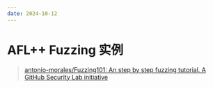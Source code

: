 ```yaml
---
date: 2024-10-12
---
```


# AFL++ Fuzzing 实例

> [antonio-morales/Fuzzing101: An step by step fuzzing tutorial. A GitHub Security Lab initiative](https://github.com/antonio-morales/Fuzzing101)

